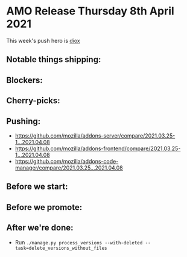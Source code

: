 # AMO Release Thursday 8th April 2021

This week's push hero is [diox](https://github.com/diox)

## Notable things shipping:

## Blockers:

## Cherry-picks:

## Pushing:

- https://github.com/mozilla/addons-server/compare/2021.03.25-1...2021.04.08
- https://github.com/mozilla/addons-frontend/compare/2021.03.25-1...2021.04.08
- https://github.com/mozilla/addons-code-manager/compare/2021.03.25...2021.04.08

## Before we start:

## Before we promote:

## After we're done:
- Run `./manage.py process_versions --with-deleted --task=delete_versions_without_files`
